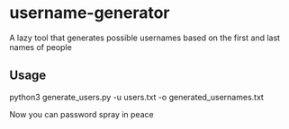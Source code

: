 # username-generator
A lazy tool that generates possible usernames based on the first and last names of people

## Usage
python3 generate_users.py -u users.txt -o generated_usernames.txt

Now you can password spray in peace
